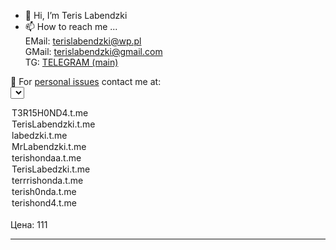 - 👋 Hi, I’m Teris Labendzki<br>
- 📫 How to reach me ... <br>
EMail: <a href="mailto:terislabendzki@wp.pl">terislabendzki@wp.pl</a><br>
GMail: <a href="mailto:terislabendzki@gmail.com">terislabendzki@gmail.com</a><br>
TG: <a href="terrishonda">TELEGRAM (main)</a><br>

📩 For <u>personal issues</u> contact me at:<br>
<select id="telegram">
<option value="111">T3R15H0ND4.t.me</option>
<option value="222">TerisLabendzki.t.me</option>
<option>labedzki.t.me</option>
<option>MrLabendzki.t.me</option>
<option>terishondaa.t.me</option>
<option>TerisLabedzki.t.me</option>
<option>terrrishonda.t.me</option>
<option>terish0nda.t.me</option>
<option>terishond4.t.me</option>
</select><br>

<div id="tglink">Цена: 111</div>
<script type="text/javascript">
    document.getElementById("telegram").addEventListener("change", function(){
      document.getElementById('tglink').innerHTML = "Цена: "+this.value;
    });
</script>


<hr>
<!---
terishonda/terishonda is a ✨ special ✨ repository because its `README.md` (this file) appears on your GitHub profile.
You can click the Preview link to take a look at your changes.
--->

